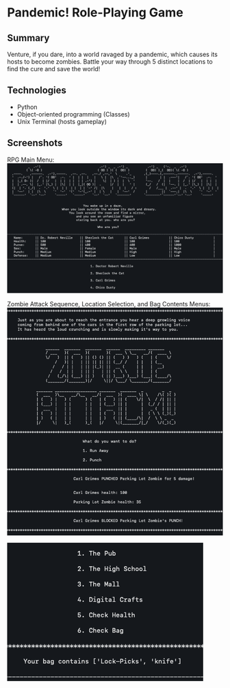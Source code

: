 # Pandemic! Role-Playing Game

## Summary

Venture, if you dare, into a world ravaged by a pandemic, which causes its hosts to become zombies. Battle your way through 5 distinct locations to find the cure and save the world!

## Technologies

* Python
* Object-oriented programming (Classes)
* Unix Terminal (hosts gameplay)

## Screenshots

RPG Main Menu:
![RPG Main Menu](images/main_menu.png)

Zombie Attack Sequence, Location Selection, and Bag Contents Menus:
![Zombie Attack](images/zombie_attack.png)

![Location and Bag](images/bag_contents.png)
